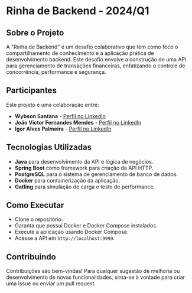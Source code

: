# Rinha de Backend - 2024/Q1

## Sobre o Projeto
A "Rinha de Backend" é um desafio colaborativo que tem como foco o compartilhamento de conhecimento e a aplicação prática de desenvolvimento backend. Este desafio envolve a construção de uma API para gerenciamento de transações financeiras, enfatizando o controle de concorrência, performance e segurança.

## Participantes
Este projeto é uma colaboração entre:

- **Wybson Santana** - [Perfil no LinkedIn](https://www.linkedin.com/in/wybsonsantana/)
- **João Victor Fernandes Mendes** - [Perfil no LinkedIn](https://www.linkedin.com/in/jo%C3%A3o-victor-fernandes-mendes/)
- **Igor Alves Palmeira** - [Perfil no LinkedIn](https://www.linkedin.com/in/igoralvespalmeira/)

## Tecnologias Utilizadas
- **Java** para desenvolvimento da API e lógica de negócios.
- **Spring Boot** como framework para criação da API HTTP.
- **PostgreSQL** para o sistema de gerenciamento de banco de dados.
- **Docker** para containerização da aplicação.
- **Gatling** para simulação de carga e teste de performance.

## Como Executar
- Clone o repositório.
- Garanta que possui Docker e Docker Compose instalados.
- Execute a aplicação usando Docker Compose.
- Acesse a API em `http://localhost:9999`.

## Contribuindo
Contribuições são bem-vindas! Para qualquer sugestão de melhoria ou desenvolvimento de novas funcionalidades, sinta-se à vontade para criar uma issue ou enviar um pull request.

